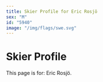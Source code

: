 ```yaml
---
title: Skier Profile for Eric Rosjö
sex: "M"
id: "5940"
image: "/img/flags/swe.svg" 
---
```


# Skier Profile

This page is for: Eric Rosjö.
    